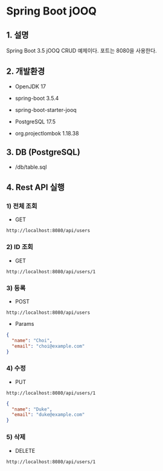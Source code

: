 # Spring Boot jOOQ

## 1. 설명
Spring Boot 3.5 jOOQ CRUD 예제이다. 포트는 8080을 사용한다.

## 2. 개발환경

* OpenJDK 17

* spring-boot 3.5.4

* spring-boot-starter-jooq

* PostgreSQL 17.5

* org.projectlombok 1.18.38

## 3. DB (PostgreSQL)

* /db/table.sql

## 4. Rest API 실행

### 1) 전체 조회

* GET

```text
http://localhost:8080/api/users
```

### 2) ID 조회

* GET

```text
http://localhost:8080/api/users/1
```

### 3) 등록

* POST

```text
http://localhost:8080/api/users
```

* Params

```json
{
  "name": "Choi",
  "email": "choi@example.com"
}
```

### 4) 수정

* PUT

```text
http://localhost:8080/api/users/1
```

```json
{
  "name": "Duke",
  "email": "duke@example.com"
}
```

### 5) 삭제

* DELETE

```text
http://localhost:8080/api/users/1
```
